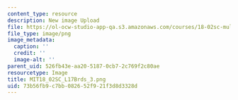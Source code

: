 ```yaml
---
content_type: resource
description: New image Upload
file: https://ol-ocw-studio-app-qa.s3.amazonaws.com/courses/18-02sc-multivariable-calculus-fall-2010/73b56fb9c7bb082652f921f3d8d3328d_MIT18_02SC_L17Brds_3.png
file_type: image/png
image_metadata:
  caption: ''
  credit: ''
  image-alt: ''
parent_uid: 526fb43e-aa20-5187-0cb7-2c769f2c80ae
resourcetype: Image
title: MIT18_02SC_L17Brds_3.png
uid: 73b56fb9-c7bb-0826-52f9-21f3d8d3328d
---
```

